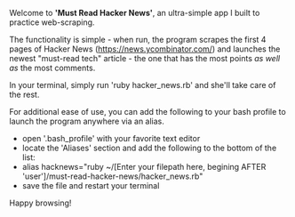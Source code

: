 Welcome to **'Must Read Hacker News'**, an ultra-simple app I built to practice web-scraping.

The functionality is simple - when run, the program scrapes the first 4 pages of Hacker News (https://news.ycombinator.com/) and launches the newest "must-read tech" article - the one that has the most points *as well as* the most comments.

In your terminal, simply run 'ruby hacker_news.rb' and she'll take care of the rest.

For additional ease of use, you can add the following to your bash profile to launch the program anywhere via an alias.
- open '.bash_profile' with your favorite text editor
- locate the 'Aliases' section and add the following to the bottom of the list:
- alias hacknews="ruby ~/[Enter your filepath here, begining AFTER 'user']/must-read-hacker-news/hacker_news.rb"
- save the file and restart your terminal

Happy browsing!

